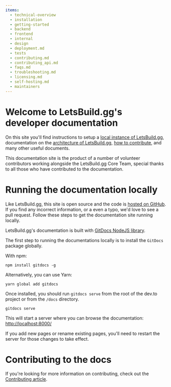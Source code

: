 ```yaml
---
items:
  - technical-overview
  - installation
  - getting-started
  - backend
  - frontend
  - internal
  - design
  - deployment.md
  - tests
  - contributing.md
  - contributing_api.md
  - faqs.md
  - troubleshooting.md
  - licensing.md
  - self-hosting.md
  - maintainers
---
```


# Welcome to LetsBuild.gg's developer documentation

On this site you'll find instructions to setup a [local instance of
LetsBuild.gg][installation], documentation on the [architecture of
LetsBuild.gg][architecture], [how to contribute][contributing], and many other
useful documents.

This documentation site is the product of a number of volunteer contributors
working alongside the LetsBuild.gg Core Team, special thanks to all those who
have contributed to the documentation.

# Running the documentation locally

Like LetsBuild.gg, this site is open source and the code is [hosted on
GitHub][docs]. If you find any incorrect information, or a even a typo, we'd
love to see a pull request. Follow these steps to get the documentation site
running locally.

LetsBuild.gg's documentation is built with [GitDocs NodeJS library][gitdocs].

The first step to running the documentations locally is to install the `GitDocs`
package globally.

With npm:

```shell
npm install gitdocs -g
```

Alternatively, you can use Yarn:

```shell
yarn global add gitdocs
```

Once installed, you should run `gitdocs serve` from the root of the dev.to
project or from the `/docs` directory.

```shell
gitdocs serve
```

This will start a server where you can browse the documentation:
<http://localhost:8000/>

If you add new pages or rename existing pages, you'll need to restart the server
for those changes to take effect.

# Contributing to the docs

If you're looking for more information on contributing, check out the
[Contributing article][contributing].

[installation]: /installation/
[architecture]: /technical-overview/architecture/
[contributing]: /contributing/
[docs]: https://github.com/thepracticaldev/dev.to/tree/master/docs/
[gitdocs]: https://www.npmjs.com/package/gitdocs/
